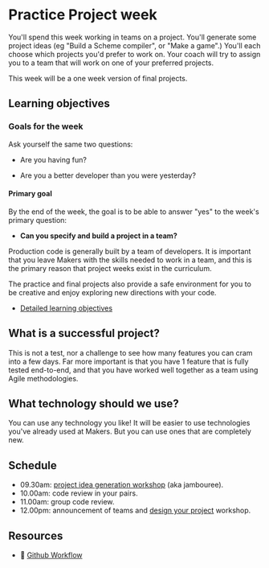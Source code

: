 # Practice Project week

You'll spend this week working in teams on a project. You'll generate some project ideas (eg "Build a Scheme compiler", or "Make a game".) You'll each choose which projects you'd prefer to work on.  Your coach will try to assign you to a team that will work on one of your preferred projects.

This week will be a one week version of final projects.

## Learning objectives

### Goals for the week

Ask yourself the same two questions:

* Are you having fun?

* Are you a better developer than you were yesterday?

#### Primary goal

By the end of the week, the goal is to be able to answer "yes" to the week's primary question:

* **Can you specify and build a project in a team?**

Production code is generally built by a team of developers. It is important that you leave Makers with the skills needed to work in a team, and this is the primary reason that project weeks exist in the curriculum.

The practice and final projects also provide a safe environment for you to be creative and enjoy exploring new directions with your code.

* [Detailed learning objectives](https://github.com/makersacademy/course/blob/master/practice_project_week/learning_objectives.md)

## What is a successful project?

This is not a test, nor a challenge to see how many features you can cram into a few days. Far more important is that you have 1 feature that is fully tested end-to-end, and that you have worked well together as a team using Agile methodologies.

## What technology should we use?

You can use any technology you like! It will be easier to use technologies you've already used at Makers.  But you can use ones that are completely new.

## Schedule

* 09.30am: [project idea generation workshop](./project_idea_generation_workshop.md) (aka jambouree).
* 10.00am: code review in your pairs.
* 11.00am: group code review.
* 12.00pm: announcement of teams and [design your project](./project_design.md) workshop.

## Resources

* :pill: [Github Workflow](https://github.com/makersacademy/course/blob/master/pills/git_workflow.md)
